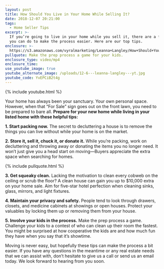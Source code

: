 ```yaml
---
layout: post
title: How Should You Live in Your Home While Selling It?
date: 2018-12-07 20:21:00
tags:
  - Home Seller Tips
excerpt: >-
  If you’re going to live in your home while you sell it, there are a few things
  you can do to make the process easier. Here are our top tips.
enclosure: >-
  https://s3.amazonaws.com/vyralmarketing/Leanna+Langley/How+Should+You+Live+in+Your+Home+While+Selling+It%253F.mp4
pullquote: Make the prep process a game for your kids.
enclosure_type: video/mp4
enclosure_time:
use_youtube_image: true
youtube_alternate_image: /uploads/12-6---leanna-langley---yt.jpg
youtube_code: YvEPCiB2t4g
---
```


{% include youtube.html %}

Your home has always been your sanctuary. Your own personal space. However, when that “For Sale” sign goes out on the front lawn, you need to be prepared to bare all. **Prepare for your new home while living in your listed home with these helpful tips:**

**1. Start packing now.** The secret to decluttering a house is to remove the things you can live without while your home is on the market.

**2. Store it, sell it, chuck it, or donate it.** While you’re packing, work on decluttering and throwing away or donating the items you no longer need. It won’t just give you a head start on moving—Buyers appreciate the extra space when searching for homes.

{% include pullquote.html %}

**3. Get squeaky clean.** Lacking the motivation to clean every cobweb on the ceiling or scrub the floor? A clean house can gain you up to $10,000 extra on your home sale. Aim for five-star hotel perfection when cleaning sinks, glass, mirrors, and light fixtures.

**4. Maintain your privacy and safety.** People tend to look through drawers, closets, and medicine cabinets at showings or open houses. Protect your valuables by locking them up or removing them from your house.

**5. Involve your kids in the process.** Make the prep process a game. Challenge your kids to a contest of who can clean up their room the fastest. You might be surprised at how cooperative the kids are and how much fun they have when you say that it’s showtime.

Moving is never easy, but hopefully these tips can make the process a bit easier. If you have any questions in the meantime or any real estate needs that we can assist with, don’t hesitate to give us a call or send us an email today. We look forward to hearing from you soon.